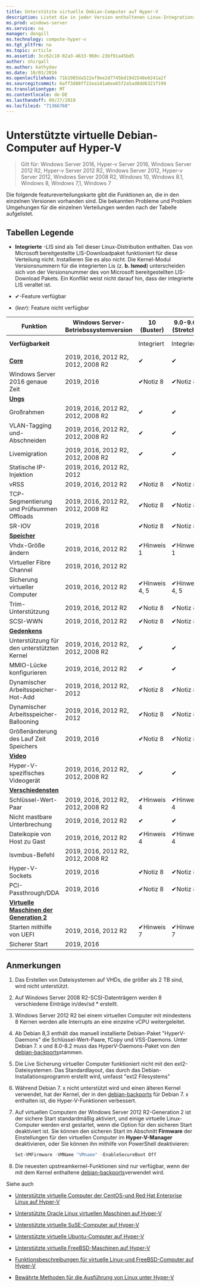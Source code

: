 ```yaml
---
title: Unterstützte virtuelle Debian-Computer auf Hyper-V
description: Listet die in jeder Version enthaltenen Linux-Integrationsdienste und-Funktionen auf.
ms.prod: windows-server
ms.service: na
manager: dongill
ms.technology: compute-hyper-v
ms.tgt_pltfrm: na
ms.topic: article
ms.assetid: 3cc62c10-02a3-4633-960c-23bf91a45bd5
author: shirgall
ms.author: kathydav
ms.date: 10/03/2016
ms.openlocfilehash: 71b1985da522ef9ee2d7745bd19d2548e0241a2f
ms.sourcegitcommit: 6aff3d88ff22ea141a6ea6572a5ad8dd6321f199
ms.translationtype: MT
ms.contentlocale: de-DE
ms.lasthandoff: 09/27/2019
ms.locfileid: "71366768"
---
```

# <a name="supported-debian-virtual-machines-on-hyper-v"></a>Unterstützte virtuelle Debian-Computer auf Hyper-V

>Gilt für: Windows Server 2016, Hyper-v Server 2016, Windows Server 2012 R2, Hyper-v Server 2012 R2, Windows Server 2012, Hyper-v Server 2012, Windows Server 2008 R2, Windows 10, Windows 8.1, Windows 8, Windows 7,1, Windows 7

Die folgende featureverteilungskarte gibt die Funktionen an, die in den einzelnen Versionen vorhanden sind. Die bekannten Probleme und Problem Umgehungen für die einzelnen Verteilungen werden nach der Tabelle aufgelistet.

## <a name="table-legend"></a>Tabellen Legende

* **Integrierte** -LIS sind als Teil dieser Linux-Distribution enthalten. Das von Microsoft bereitgestellte LIS-Downloadpaket funktioniert für diese Verteilung nicht. Installieren Sie es also nicht. Die Kernel-Modul Versionsnummern für die integrierten Lis (z. **b. lsmod**) unterscheiden sich von der Versionsnummer des von Microsoft bereitgestellten LIS-Download Pakets. Ein Konflikt weist nicht darauf hin, dass der integrierte LIS veraltet ist.

* &#10004;-Feature verfügbar

* (*leer*): Feature nicht verfügbar

| **Funktion**                                                                                                                                  | **Windows Server-Betriebssystemversion** | **10 (Buster)** | **9.0-9.6 (Stretch)** | **8.0-8.11 (Jessie)** | **7.0-7.11 (Wheezy)** |
|----------------------------------------------------------------------------------------------------------------------------------------------|---------------------------------------------|-----------------------|-----------------------|-----------------------|-----------------------|
| **Verfügbarkeit**                                                                                                                             |                                             | Integriert              | Integriert              | Integriert              | Integriert (Notiz 6)     |
| **[Core](Feature-Descriptions-for-Linux-and-FreeBSD-virtual-machines-on-Hyper-V.md#core)**                                                   | 2019, 2016, 2012 R2, 2012, 2008 R2          | &#10004;              | &#10004;              | &#10004;              | &#10004;              |
| Windows Server 2016 genaue Zeit                                                                                                            | 2019, 2016                                  | &#10004;Notiz 8       | &#10004;Notiz 8       |                       |                       |
| **[Ungs](Feature-Descriptions-for-Linux-and-FreeBSD-virtual-machines-on-Hyper-V.md#networking)**                                       |                                             |                       |                       |                       |                       |
| Großrahmen                                                                                                                                 | 2019, 2016, 2012 R2, 2012, 2008 R2          | &#10004;              | &#10004;              | &#10004;              | &#10004;              |
| VLAN-Tagging und-Abschneiden                                                                                                                    | 2019, 2016, 2012 R2, 2012, 2008 R2          | &#10004;              | &#10004;              | &#10004;              | &#10004;              |
| Livemigration                                                                                                                               | 2019, 2016, 2012 R2, 2012, 2008 R2          | &#10004;              | &#10004;              | &#10004;              | &#10004;              |
| Statische IP-Injektion                                                                                                                          | 2019, 2016, 2012 R2, 2012                   |                       |                       |                       |                       |
| vRSS                                                                                                                                         | 2019, 2016, 2012 R2                         | &#10004;Notiz 8       | &#10004;Notiz 8       |                       |                       |
| TCP-Segmentierung und Prüfsummen Offloads                                                                                                       | 2019, 2016, 2012 R2, 2012, 2008 R2          | &#10004;Notiz 8       | &#10004;Notiz 8       |                       |                       |
| SR-IOV                                                                                                                                       | 2019, 2016                                  | &#10004;Notiz 8       | &#10004;Notiz 8       |                       |                       |
| **[Speicher](Feature-Descriptions-for-Linux-and-FreeBSD-virtual-machines-on-Hyper-V.md#storage)**                                             |                                             |                       |                       |                       |                       |
| Vhdx-Größe ändern                                                                                                                                  | 2019, 2016, 2012 R2                         | &#10004;Hinweis 1       | &#10004;Hinweis 1       | &#10004;Hinweis 1       | &#10004;Hinweis 1       |
| Virtueller Fibre Channel                                                                                                                        | 2019, 2016, 2012 R2                         |                       |                       |                       |                       |
| Sicherung virtueller Computer                                                                                                                  | 2019, 2016, 2012 R2                         | &#10004;Hinweis 4, 5     | &#10004;Hinweis 4, 5     | &#10004;Hinweis 4, 5     | &#10004;Hinweis 4       |
| Trim-Unterstützung                                                                                                                                 | 2019, 2016, 2012 R2                         | &#10004;Notiz 8       | &#10004;Notiz 8       |                       |                       |
| SCSI-WWN                                                                                                                                     | 2019, 2016, 2012 R2                         | &#10004;Notiz 8       | &#10004;Notiz 8       |                       |                       |
| **[Gedenkens](Feature-Descriptions-for-Linux-and-FreeBSD-virtual-machines-on-Hyper-V.md#memory)**                                               |                                             |                       |                       |                       |                       |
| Unterstützung für den unterstützten Kernel                                                                                                                           | 2019, 2016, 2012 R2, 2012, 2008 R2          | &#10004;              | &#10004;              | &#10004;              | &#10004;              |
| MMIO-Lücke konfigurieren                                                                                                                    | 2019, 2016, 2012 R2                         | &#10004;              | &#10004;              | &#10004;              | &#10004;              |
| Dynamischer Arbeitsspeicher-Hot-Add                                                                                                                     | 2019, 2016, 2012 R2, 2012                   | &#10004;Notiz 8       | &#10004;Notiz 8       |                       |                       |
| Dynamischer Arbeitsspeicher-Ballooning                                                                                                                  | 2019, 2016, 2012 R2, 2012                   | &#10004;Notiz 8       | &#10004;Notiz 8       |                       |                       |
| Größenänderung des Lauf Zeit Speichers                                                                                                                        | 2019, 2016                                  | &#10004;Notiz 8       | &#10004;Notiz 8       |                       |                       |
| **[Video](Feature-Descriptions-for-Linux-and-FreeBSD-virtual-machines-on-Hyper-V.md#video)**                                                 |                                             |                       |                       |                       |                       |
| Hyper-V-spezifisches Videogerät                                                                                                                | 2019, 2016, 2012 R2, 2012, 2008 R2          | &#10004;              | &#10004;              | &#10004;              |                       |
| **[Verschiedensten](Feature-Descriptions-for-Linux-and-FreeBSD-virtual-machines-on-Hyper-V.md#miscellaneous)**                                 |                                             |                       |                       |                       |                       |
| Schlüssel-Wert-Paar                                                                                                                               | 2019, 2016, 2012 R2, 2012, 2008 R2          | &#10004;Hinweis 4       | &#10004;Hinweis 4       | &#10004;Hinweis 4       |                       |
| Nicht mastbare Unterbrechung                                                                                                                       | 2019, 2016, 2012 R2                         | &#10004;              | &#10004;              | &#10004;              |                       |
| Dateikopie von Host zu Gast                                                                                                                 | 2019, 2016, 2012 R2                         | &#10004;Hinweis 4       | &#10004;Hinweis 4       | &#10004;Hinweis 4       |                       |
| lsvmbus-Befehl                                                                                                                              | 2019, 2016, 2012 R2, 2012, 2008 R2          |                       |                       |                       |                       |
| Hyper-V-Sockets                                                                                                                              | 2019, 2016                                  | &#10004;Notiz 8       | &#10004;Notiz 8       |                       |                       |
| PCI-Passthrough/DDA                                                                                                                          | 2019, 2016                                  | &#10004;Notiz 8       | &#10004;Notiz 8       |                       |                       |
| **[Virtuelle Maschinen der Generation 2](Feature-Descriptions-for-Linux-and-FreeBSD-virtual-machines-on-Hyper-V.md#generation-2-virtual-machines)** |                                             |                       |                       |                       |                       |
| Starten mithilfe von UEFI                                                                                                                              | 2019, 2016, 2012 R2                         | &#10004;Hinweis 7       | &#10004;Hinweis 7       | &#10004;Hinweis 7       |                       |
| Sicherer Start                                                                                                                                  | 2019, 2016                                  |                       |                       |                       |                       |


## <a name="BKMK_notes"></a>Anmerkungen

1. Das Erstellen von Dateisystemen auf VHDs, die größer als 2 TB sind, wird nicht unterstützt.

2. Auf Windows Server 2008 R2-SCSI-Datenträgern werden 8 verschiedene Einträge in/dev/sd * erstellt.

3. Windows Server 2012 R2 bei einem virtuellen Computer mit mindestens 8 Kernen werden alle Interrupts an eine einzelne vCPU weitergeleitet.

4. Ab Debian 8,3 enthält das manuell installierte Debian-Paket "HyperV-Daemons" die Schlüssel-Wert-Paare, fCopy und VSS-Daemons. Unter Debian 7. x und 8.0-8.2 muss das HyperV-Daemons-Paket von den [debian-backports](https://wiki.debian.org/Backports)stammen.

5. Die Live Sicherung virtueller Computer funktioniert nicht mit den ext2-Dateisystemen. Das Standardlayout, das durch das Debian-Installationsprogramm erstellt wird, umfasst "ext2 Filesystems"

6. Während Debian 7. x nicht unterstützt wird und einen älteren Kernel verwendet, hat der Kernel, der in den [debian-backports](https://wiki.debian.org/Backports) für Debian 7. x enthalten ist, die Hyper-V-Funktionen verbessert.

7. Auf virtuellen Computern der Windows Server 2012 R2-Generation 2 ist der sichere Start standardmäßig aktiviert, und einige virtuelle Linux-Computer werden erst gestartet, wenn die Option für den sicheren Start deaktiviert ist. Sie können den sicheren Start im Abschnitt **Firmware** der Einstellungen für den virtuellen Computer im **Hyper-V-Manager** deaktivieren, oder Sie können ihn mithilfe von PowerShell deaktivieren:

   ```Powershell
   Set-VMFirmware -VMName "VMname" -EnableSecureBoot Off

   ```
8. Die neuesten upstreamkernel-Funktionen sind nur verfügbar, wenn der mit dem Kernel enthaltene [debian-backports](https://wiki.debian.org/Backports)verwendet wird.

Siehe auch

* [Unterstützte virtuelle Computer der CentOS-und Red Hat Enterprise Linux auf Hyper-V](Supported-CentOS-and-Red-Hat-Enterprise-Linux-virtual-machines-on-Hyper-V.md)

* [Unterstützte Oracle Linux virtuellen Maschinen auf Hyper-V](Supported-Oracle-Linux-virtual-machines-on-Hyper-V.md)

* [Unterstützte virtuelle SuSE-Computer auf Hyper-V](Supported-SUSE-virtual-machines-on-Hyper-V.md)

* [Unterstützte virtuelle Ubuntu-Computer auf Hyper-V](Supported-Ubuntu-virtual-machines-on-Hyper-V.md)

* [Unterstützte virtuelle FreeBSD-Maschinen auf Hyper-V](Supported-FreeBSD-virtual-machines-on-Hyper-V.md)

* [Funktionsbeschreibungen für virtuelle Linux-und FreeBSD-Computer auf Hyper-V](Feature-Descriptions-for-Linux-and-FreeBSD-virtual-machines-on-Hyper-V.md)

* [Bewährte Methoden für die Ausführung von Linux unter Hyper-V](Best-Practices-for-running-Linux-on-Hyper-V.md)
